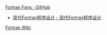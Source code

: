 
[Fortran Fans · GitHub](https://github.com/fortran-fans)

- [现代Fortran程序设计 - 现代Fortran程序设计](https://fortran-fans.github.io/Modern-Fortran-Programming/)

[Fortran Wiki](https://fortranwiki.org/fortran/show/HomePage)

